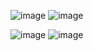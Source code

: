 ![image](https://github.com/user-attachments/assets/6285bc9f-d455-4f5f-b77f-3777905bf67f)
![image](https://github.com/user-attachments/assets/104ac8d7-87d9-4562-921a-119c9eb898c0)

![image](https://github.com/user-attachments/assets/0d8ba838-5ca9-4486-95a6-bbcce7a74f91)
![image](https://github.com/user-attachments/assets/ac57147d-ba23-4506-a0ef-eb3087c1002e)


